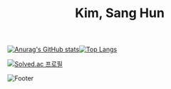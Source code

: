 <header>
  <h1 align="center">Kim, Sang Hun</h1>
</header>

[![Anurag's GitHub stats](https://github-readme-stats.vercel.app/api?username=kinsanghun)](https://github.com/anuraghazra/github-readme-stats)[![Top Langs](https://github-readme-stats.vercel.app/api/top-langs/?username=kinsanghun)](https://github.com/kinsanghun/github-readme-stats)

[![Solved.ac
프로필](http://mazassumnida.wtf/api/generate_badge?boj=yaa0529)](https://solved.ac/yaa0529)

![Footer](https://capsule-render.vercel.app/api?type=waving&color=auto&height=200&section=footer)
